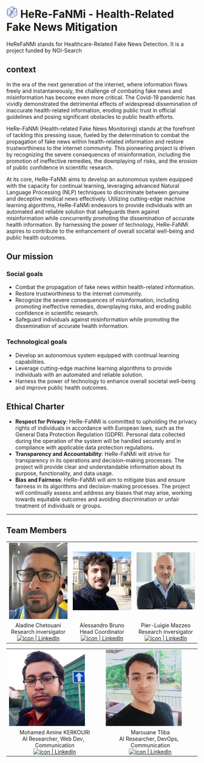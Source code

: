 # <img src="./assests/logo.png" alt="drawing" style="width:30px;"/> HeRe-FaNMi - Health-Related Fake News Mitigation

HeReFaNMi stands for Healthcare-Related Fake News Detection. It is a project funded by NGI-Search 

## context 

In the era of the next generation of the internet, where information flows freely and instantaneously, the challenge of combating fake news and misinformation has become even more critical. The Covid-19 pandemic has vividly demonstrated the detrimental effects of widespread dissemination of inaccurate health-related information, eroding public trust in official guidelines and posing significant obstacles to public health efforts.

HeRe-FaNMi (Health-related Fake News Monitoring) stands at the forefront of tackling this pressing issue, fueled by the determination to combat the propagation of fake news within health-related information and restore trustworthiness to the internet community. This pioneering project is driven by recognizing the severe consequences of misinformation, including the promotion of ineffective remedies, the downplaying of risks, and the erosion of public confidence in scientific research.

At its core, HeRe-FaNMi aims to develop an autonomous system equipped with the capacity for continual learning, leveraging advanced Natural Language Processing (NLP) techniques to discriminate between genuine and deceptive medical news effectively. Utilizing cutting-edge machine learning algorithms, HeRe-FaNMi endeavors to provide individuals with an automated and reliable solution that safeguards them against misinformation while concurrently promoting the dissemination of accurate health information. By harnessing the power of technology, HeRe-FaNMi aspires to contribute to the enhancement of overall societal well-being and public health outcomes.

## Our mission

### Social goals 

- Combat the propagation of fake news within health-related information.
- Restore trustworthiness to the internet community.
- Recognize the severe consequences of misinformation, including promoting ineffective remedies, downplaying risks, and eroding public confidence in scientific research.
- Safeguard individuals against misinformation while promoting the dissemination of accurate health information.

### Technological goals
- Develop an autonomous system equipped with continual learning capabilities.
- Leverage cutting-edge machine learning algorithms to provide individuals with an automated and reliable solution.
- Harness the power of technology to enhance overall societal well-being and improve public health outcomes.

## Ethical Charter

- **Respect for Privacy**: HeRe-FaNMi is committed to upholding the privacy rights of individuals in accordance with European laws, such as the General Data Protection Regulation (GDPR). Personal data collected during the operation of the system will be handled securely and in compliance with applicable data protection regulations.
- **Transparency and Accountability**: HeRe-FaNMi will strive for transparency in its operations and decision-making processes. The project will provide clear and understandable information about its purpose, functionality, and data usage.
- **Bias and Fairness**: HeRe-FaNMi will aim to mitigate bias and ensure fairness in its algorithms and decision-making processes. The project will continually assess and address any biases that may arise, working towards equitable outcomes and avoiding discrimination or unfair treatment of individuals or groups.


---

## Team Members 

<link rel="stylesheet" href="https://cdnjs.cloudflare.com/ajax/libs/font-awesome/4.7.0/css/font-awesome.min.css">
<table  class = "center"> 
    <tr>
        <td><img src="./assests/team/aladine.jpeg" alt="drawing" style="width:200px;height:200px;"/></td>
        <td><img src="./assests/team/alessandro.jpeg" alt="drawing" style="width:200px;"/></td>
        <td><img src="./assests/team/Pier-luigie.jpeg" alt="drawing" style="width:200px;"/></td>
    </tr>
    <tr>
        <td style ="text-align: center; vertical-align: middle">    
            Aladine Chetouani <br>
            Research inversigator <br>
            <a href="https://www.linkedin.com/in/aladine-chetouani-2aa66038/">
                <img  src="https://img.shields.io/badge/LinkedIn-0077B5?style=for-the-badge&logo=linkedin&logoColor=white"  alt="icon | LinkedIn" />
            </a>
        </td>
        <td style ="text-align: center; vertical-align: middle">    
            Alessandro Bruno <br>
            Head Coordinator<br>
            <a href="https://www.linkedin.com/in/alessandrobrun0/">
                <img  src="https://img.shields.io/badge/LinkedIn-0077B5?style=for-the-badge&logo=linkedin&logoColor=white"  alt="icon | LinkedIn" />
            </a>
        </td>
        <td style ="text-align: center; vertical-align: middle">    
            Pier-Luigie Mazzeo <br>
            Research inversigator <br>
            <a href="https://www.linkedin.com/in/pmazzeo/">
                <img  src="https://img.shields.io/badge/LinkedIn-0077B5?style=for-the-badge&logo=linkedin&logoColor=white"  alt="icon | LinkedIn" />
            </a>
        </td>
    </tr>
</table>


<table class = "center" > 
        <tr>
        <td><img src="./assests/team/amine-1.jpeg" alt="drawing" style="width:200px;"/></td>
        <td><img src="./assests/team/marouane-1.jpeg" alt="drawing" style="width:200px;"/></td>
    </tr>
    <tr>
        <td style ="text-align: center; vertical-align: middle">    
            Mohamed Amine KERKOURI <br>
            AI Researcher, Web Dev, &nbsp Communication<br>
            <a href="https://www.linkedin.com/in/mohamed-amine-kerkouri/">
                <img  src="https://img.shields.io/badge/LinkedIn-0077B5?style=for-the-badge&logo=linkedin&logoColor=white"  alt="icon | LinkedIn" />
            </a>
        </td>
        <td style ="text-align: center; vertical-align: middle">    
            Marouane Tliba <br>
            AI Researcher, DevOps, &nbsp Communication<br>
            <a href="https://www.linkedin.com/in/mtliba/">
                <img  src="https://img.shields.io/badge/LinkedIn-0077B5?style=for-the-badge&logo=linkedin&logoColor=white"  alt="icon | LinkedIn" />
            </a>
        </td>
    </tr>
</table>
